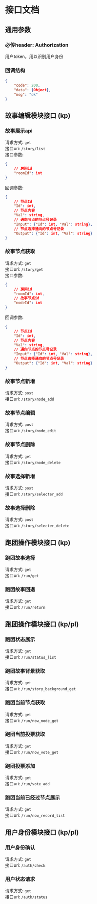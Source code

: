 # 接口文档
## 通用参数
### 必传header: Authorization
用户token，用以识别用户身份
### 回调结构
```json
{
    "code": 200,
    "data": {Object},
    "msg": "ok"
}
```

## 故事编辑模块接口 (kp)
### 故事展示api
请求方式: `get`  
接口uri: `/story/list`  
接口参数:  
```json
{
    // 房间id
    "roomId": int
}
```
回调参数:
```json
{
    // 节点Id
    "Id": int,
    // 节点内容
    "Val": string,
    // 通向节点的节点号记录
    "Input": {"Id": int, "Val": string},
    // 节点选择通向的节点号记录
    "Output": {"Id": int, "Val": string}
}
```

### 故事节点获取
请求方式: `get`  
接口uri: `/story/get`  
接口参数:  
```json
{
    // 房间id
    "roomId": int,
    // 故事节点id
    "nodeId": int
}
```
回调参数:
```json
{
    // 节点Id
    "Id": int,
    // 节点内容
    "Val": string,
    // 通向节点的节点号记录
    "Input": {"Id": int, "Val": string},
    // 节点选择通向的节点号记录
    "Output": {"Id": int, "Val": string}
}
```

### 故事节点新增
请求方式: `post`  
接口uri: `/story/node_add`  

### 故事节点编辑
请求方式: `post`  
接口uri: `/story/node_edit`  

### 故事节点删除
请求方式: `get`  
接口uri: `/story/node_delete`  

### 故事选择新增
请求方式: `post`  
接口uri: `/story/selecter_add`  

### 故事选择删除
请求方式: `post`  
接口uri: `/story/selecter_delete`  

## 跑团操作模块接口 (kp)
### 跑团故事选择
请求方式: `get`  
接口uri: `/run/get`  

### 跑团故事回退
请求方式: `get`  
接口uri: `/run/return`  

## 跑团操作模块接口 (kp/pl)
### 跑团状态展示
请求方式: `get`  
接口uri: `/run/status_list`  

### 跑团故事背景获取
请求方式: `get`  
接口uri: `/run/story_background_get`  

### 跑团当前节点获取
请求方式: `get`  
接口uri: `/run/now_node_get`  

### 跑团当前投票获取
请求方式: `get`  
接口uri: `/run/now_vote_get`  

### 跑团投票添加
请求方式: `get`  
接口uri: `/run/vote_add`  

### 跑团当前已经过节点展示
请求方式: `get`  
接口uri: `/run/now_record_list`  

## 用户身份模块接口 (kp/pl)
### 用户身份确认
请求方式: `get`  
接口uri: `/auth/check`  

### 用户状态请求
请求方式: `get`  
接口uri: `/auth/status`  

